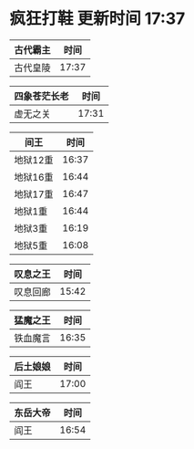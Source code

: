 # 疯狂打鞋 更新时间 17:37

| 古代霸主   | 时间    |
|--------|-------|
| 古代皇陵 | 17:37 |

| 四象苍茫长老   | 时间    |
|--------|-------|
| 虚无之关 | 17:31 |

| 间王   | 时间    |
|--------|-------|
| 地狱12重 | 16:37 |
| 地狱16重 | 16:44 |
| 地狱17重 | 16:47 |
| 地狱1重 | 16:44 |
| 地狱3重 | 16:19 |
| 地狱5重 | 16:08 |

| 叹息之王   | 时间    |
|--------|-------|
| 叹息回廊 | 15:42 |

| 猛魔之王   | 时间    |
|--------|-------|
| 铁血魔言 | 16:35 |

| 后土娘娘   | 时间    |
|--------|-------|
| 阎王 | 17:00 |

| 东岳大帝   | 时间    |
|--------|-------|
| 阎王 | 16:54 |